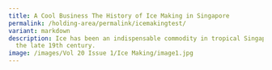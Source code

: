 ```yaml
---
title: A Cool Business The History of Ice Making in Singapore
permalink: /holding-area/permalink/icemakingtest/
variant: markdown
description: Ice has been an indispensable commodity in tropical Singapore since
  the late 19th century.
image: /images/Vol 20 Issue 1/Ice Making/image1.jpg
---
```

